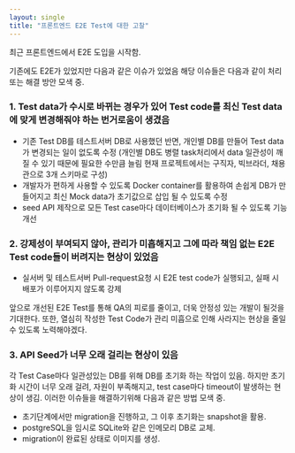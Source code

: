 ```yaml
---
layout: single
title: "프론트엔드 E2E Test에 대한 고찰"
---
```


최근 프론트엔드에서 E2E 도입을 시작함.

기존에도 E2E가 있었지만 다음과 같은 이슈가 있었음 해당 이슈들은 다음과 같이 처리 또는 해결 방안 모색 중.

### 1. Test data가 수시로 바뀌는 경우가 있어 Test code를 최신 Test data에 맞게 변경해줘야 하는 번거로움이 생겼음

- 기존 Test DB를 테스트서버 DB로 사용했던 반면, 개인별 DB를 만들어 Test data가 변경되는 일이 없도록 수정 (개인별 DB도 병렬 task처리에서 data 일관성이 깨질 수 있기 때문에 필요한 수만큼 늘림 현재 프로젝트에서는 구직자, 빅브라더, 채용관으로 3개 스키마로 구성)
- 개발자가 편하게 사용할 수 있도록 Docker container를 활용하여 손쉽게 DB가 만들어지고 최신 Mock data가 초기값으로 삽입 될 수 있도록 수정
- seed API 제작으로 모든 Test case마다 데이터베이스가 초기화 될 수 있도록 기능 개선

### 2. 강제성이 부여되지 않아, 관리가 미흡해지고 그에 따라 책임 없는 E2E Test code들이 버려지는 현상이 있었음

- 실서버 및 테스트서버 Pull-request요청 시 E2E test code가 실행되고, 실패 시 배포가 이루어지지 않도록 강제

앞으로 개선된 E2E Test를 통해 QA의 피로를 줄이고, 더욱 안정성 있는 개발이 될것을 기대한다.
또한, 열심히 작성한 Test Code가 관리 미흡으로 인해 사라지는 현상을 줄일 수 있도록 노력해야겠다.

### 3. API Seed가 너무 오래 걸리는 현상이 있음

각 Test Case마다 일관성있는 DB를 위해 DB를 초기화 하는 작업이 있음. 하지만 초기화 시간이 너무 오래 걸려, 자원이 부족해지고, test case마다 timeout이 발생하는 현상이 생김. 이러한 이슈들을 해결하기위해 다음과 같은 방법 모색 중.

- 초기단계에서만 migration을 진행하고, 그 이후 초기화는 snapshot을 활용.
- postgreSQL을 임시로 SQLite와 같은 인메모리 DB로 교체.
- migration이 완료된 상태로 이미지를 생성.
